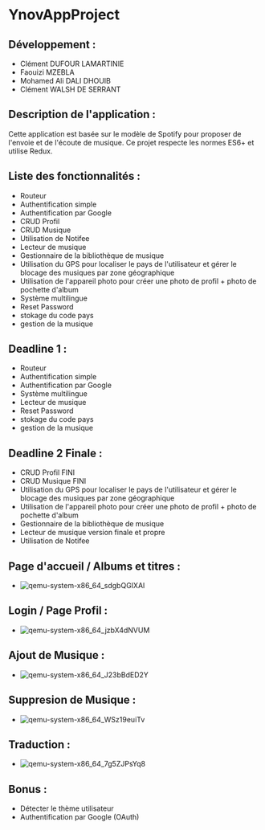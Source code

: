 # YnovAppProject

## Développement :
- Clément DUFOUR LAMARTINIE 
- Faouizi MZEBLA
- Mohamed Ali DALI DHOUIB
- Clément WALSH DE SERRANT

## Description de l'application :

Cette application est basée sur le modèle de Spotify pour proposer de l'envoie et de l'écoute de musique. Ce projet respecte les normes ES6+ et utilise Redux.

## Liste des fonctionnalités :
- Routeur
- Authentification simple
- Authentification par Google
- CRUD Profil
- CRUD Musique
- Utilisation de Notifee
- Lecteur de musique
- Gestionnaire de la bibliothèque de musique
- Utilisation du GPS pour localiser le pays de l'utilisateur et gérer le blocage des musiques par zone géographique
- Utilisation de l'appareil photo pour créer une photo de profil + photo de pochette d'album
- Système multilingue
- Reset Password
- stokage du code pays
- gestion de la musique

## Deadline 1 :
- Routeur
- Authentification simple
- Authentification par Google
- Système multilingue
- Lecteur de musique
- Reset Password
- stokage du code pays
- gestion de la musique

## Deadline 2 Finale :
- CRUD Profil FINI
- CRUD Musique FINI
- Utilisation du GPS pour localiser le pays de l'utilisateur et gérer le blocage des musiques par zone géographique
- Utilisation de l'appareil photo pour créer une photo de profil + photo de pochette d'album
- Gestionnaire de la bibliothèque de musique
- Lecteur de musique version finale et propre
- Utilisation de Notifee

 ## Page d'accueil / Albums et titres :
- ![qemu-system-x86_64_sdgbQGIXAl](https://user-images.githubusercontent.com/56970054/233374415-ba320d77-3769-4f2c-a346-a304057698cc.gif)

 ## Login / Page Profil :
- ![qemu-system-x86_64_jzbX4dNVUM](https://user-images.githubusercontent.com/56970054/233375065-d56f5236-6d0d-47ea-b3eb-ad191d1f8ce7.gif)

 ## Ajout de Musique :
- ![qemu-system-x86_64_J23bBdED2Y](https://user-images.githubusercontent.com/56970054/233375454-b64edacf-9d56-4185-aa11-72d578fdfa22.gif)

 ## Suppresion de Musique :
- ![qemu-system-x86_64_WSz19euiTv](https://user-images.githubusercontent.com/56970054/233377278-11a9a32b-037d-4702-812b-6870abee82a0.gif)

## Traduction : 
- ![qemu-system-x86_64_7g5ZJPsYq8](https://user-images.githubusercontent.com/56970054/233378196-ef31907a-dcc5-4761-a9c8-208d7bf7d9c8.gif)


## Bonus :
- Détecter le thème utilisateur
- Authentification par Google (OAuth)
